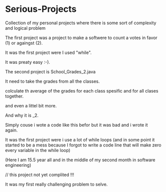 # Serious-Projects
Collection of my personal projects where there is some sort of complexity and logical problem

The first project was a project to make a softwere to count a votes in favor (1) or againgst (2).

It was the first project were I used "while".

It was preaty easy :-).



The second project is School_Grades_2.java

It need to take the grades from all the classes.

colculate th average of the grades for each class spesific and for all clases together.

and even a littel bit more.

And why it is _2.

Simply couse i wote a code like this befor but it was bad and i wrote it again.

It was the first project were i use a lot of while loops (and in some point it started to be a mess because I forgot to write a code line that will make zero every variable in the while loop)

(Here I am 15.5 year all and in the middle of my second month in software engineering)



// this project not yet complited !!!

It was my first really challenging problem to selve.
